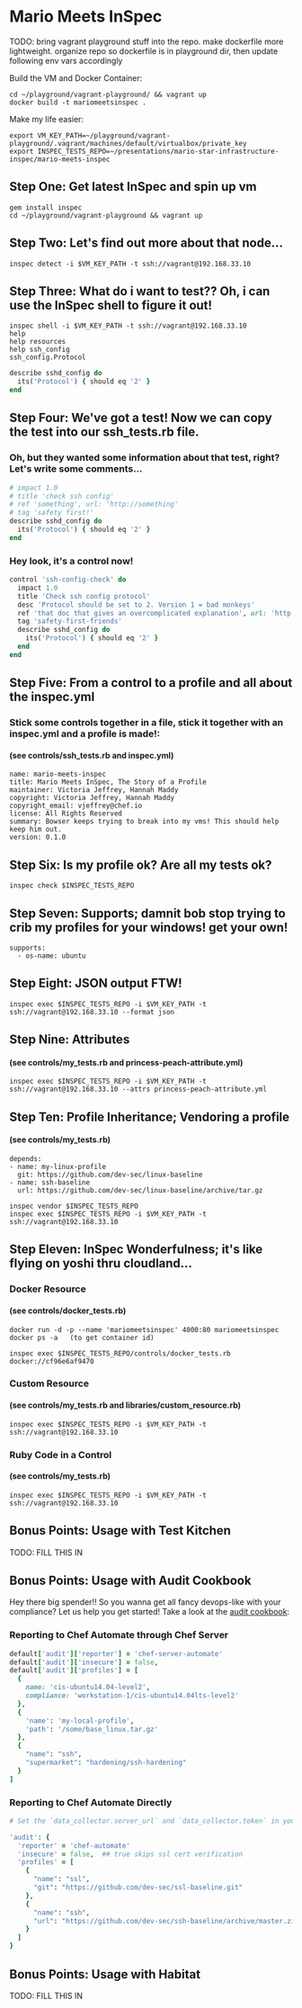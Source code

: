 # Mario Meets InSpec

  TODO: bring vagrant playground stuff into the repo. make dockerfile more lightweight. organize repo so dockerfile is in playground dir, then update following env vars accordingly

Build the VM and Docker Container:
```
cd ~/playground/vagrant-playground/ && vagrant up
docker build -t mariomeetsinspec .
```

Make my life easier:
```
export VM_KEY_PATH=~/playground/vagrant-playground/.vagrant/machines/default/virtualbox/private_key
export INSPEC_TESTS_REPO=~/presentations/mario-star-infrastructure-inspec/mario-meets-inspec
```

## Step One: Get latest InSpec and spin up vm
```
gem install inspec
cd ~/playground/vagrant-playground && vagrant up
```

## Step Two: Let's find out more about that node...
```
inspec detect -i $VM_KEY_PATH -t ssh://vagrant@192.168.33.10
```

## Step Three: What do i want to test?? Oh, i can use the InSpec shell to figure it out!
```
inspec shell -i $VM_KEY_PATH -t ssh://vagrant@192.168.33.10
help
help resources
help ssh_config
ssh_config.Protocol
```
```ruby
describe sshd_config do
  its('Protocol') { should eq '2' }
end
```

## Step Four: We've got a test! Now we can copy the test into our ssh_tests.rb file.
### Oh, but they wanted some information about that test, right? Let's write some comments...
```ruby
# impact 1.0
# title 'check ssh config'
# ref 'something', url: 'http://something'
# tag 'safety first!'
describe sshd_config do
  its('Protocol') { should eq '2' }
end
```

### Hey look, it's a control now!
```ruby
control 'ssh-config-check' do
  impact 1.0
  title 'Check ssh config protocol'
  desc 'Protocol should be set to 2. Version 1 = bad monkeys'
  ref 'that doc that gives an overcomplicated explanation', url: 'http://someone/sounds/fancy'
  tag 'safety-first-friends'
  describe sshd_config do
    its('Protocol') { should eq '2' }
  end
end
```

## Step Five: From a control to a profile and all about the inspec.yml
### Stick some controls together in a file, stick it together with an inspec.yml and a profile is made!:
#### (see controls/ssh_tests.rb and inspec.yml)
```
name: mario-meets-inspec
title: Mario Meets InSpec, The Story of a Profile
maintainer: Victoria Jeffrey, Hannah Maddy
copyright: Victoria Jeffrey, Hannah Maddy
copyright_email: vjeffrey@chef.io
license: All Rights Reserved
summary: Bowser keeps trying to break into my vms! This should help keep him out.
version: 0.1.0
```

## Step Six: Is my profile ok? Are all my tests ok?
```
inspec check $INSPEC_TESTS_REPO
```

## Step Seven: Supports; damnit bob stop trying to crib my profiles for your windows! get your own!
```
supports:
  - os-name: ubuntu
```

## Step Eight: JSON output FTW!
```
inspec exec $INSPEC_TESTS_REPO -i $VM_KEY_PATH -t ssh://vagrant@192.168.33.10 --format json
```

## Step Nine: Attributes
#### (see controls/my_tests.rb and princess-peach-attribute.yml)
```
inspec exec $INSPEC_TESTS_REPO -i $VM_KEY_PATH -t ssh://vagrant@192.168.33.10 --attrs princess-peach-attribute.yml
```

## Step Ten: Profile Inheritance; Vendoring a profile
#### (see controls/my_tests.rb)
```
depends:
- name: my-linux-profile
  git: https://github.com/dev-sec/linux-baseline
- name: ssh-baseline
  url: https://github.com/dev-sec/linux-baseline/archive/tar.gz
```
```
inspec vendor $INSPEC_TESTS_REPO
inspec exec $INSPEC_TESTS_REPO -i $VM_KEY_PATH -t ssh://vagrant@192.168.33.10
```

## Step Eleven: InSpec Wonderfulness; it's like flying on yoshi thru cloudland...

### Docker Resource
#### (see controls/docker_tests.rb)
```
docker run -d -p --name 'mariomeetsinspec' 4000:80 mariomeetsinspec
docker ps -a   (to get container id)

inspec exec $INSPEC_TESTS_REPO/controls/docker_tests.rb docker://cf96e6af9470
```

### Custom Resource
#### (see controls/my_tests.rb and libraries/custom_resource.rb)
```
inspec exec $INSPEC_TESTS_REPO -i $VM_KEY_PATH -t ssh://vagrant@192.168.33.10
```

### Ruby Code in a Control
#### (see controls/my_tests.rb)
```
inspec exec $INSPEC_TESTS_REPO -i $VM_KEY_PATH -t ssh://vagrant@192.168.33.10
```

## Bonus Points: Usage with Test Kitchen

TODO: FILL THIS IN

## Bonus Points: Usage with Audit Cookbook
Hey there big spender!! So you wanna get all fancy devops-like with your compliance? Let us help you get started!
  Take a look at the <a href="https://github.com/chef-cookbooks/audit">audit cookbook</a>:

### Reporting to Chef Automate through Chef Server
```ruby
default['audit']['reporter'] = 'chef-server-automate'
default['audit']['insecure'] = false,
default['audit']['profiles'] = [
  {
    name: 'cis-ubuntu14.04-level2',
    compliance: 'workstation-1/cis-ubuntu14.04lts-level2'
  },
  {
    'name': 'my-local-profile',
    'path': '/some/base_linux.tar.gz'
  },
  {
    "name": "ssh",
    "supermarket": "hardening/ssh-hardening"
  }
]
```

### Reporting to Chef Automate Directly
```ruby
# Set the `data_collector.server_url` and `data_collector.token` in your `client.rb`

'audit': {
  'reporter' = 'chef-automate'
  'insecure' = false,  ## true skips ssl cert verification
  'profiles' = [
    {
      "name": "ssl",
      "git": "https://github.com/dev-sec/ssl-baseline.git"
    },
    {
      "name": "ssh",
      "url": "https://github.com/dev-sec/ssh-baseline/archive/master.zip"
    }
  ]
}
```

## Bonus Points: Usage with Habitat

TODO: FILL THIS IN
